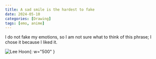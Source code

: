 ```yaml
---
title: A sad smile is the hardest to fake
date: 2024-05-10
categories: [Drawing]
tags: [emo, anime]
---
```


I do not fake my emotions, so I am not sure what to think of this phrase; I chose it because I liked it.

![Lee Hoon](https://lh3.googleusercontent.com/fife/ALs6j_HUOHkGWWcCcVXiixFc672tEMGlbR4FxyhQJkLtX0reyCo3VXRRVAOHxNivMAWJf8C4dlx1Xi4w41O_bt-kY0iDPZiCsc31o_WUAYbiFcHGReS3xmQGcUEvhynTb_Ca57DAQ5R8SITkGqWhx1Lm_rw2PWxMCQn40drBTm3229P7oCeIodCh0dB99rxFtgF1lMgreVwyfdavLZQcynjVrOL-s1HQO6oHsNT-qDXSsdI904lUlJkNEZwotf54mIF21g0kd0tfSwDKqSiNoF1q9dUBdccEivjQMpzyurLF8zbuTt-BUy11_T7tfoEKqtJH646idGktJIAytvDG-GkItxf49Vzfg7UTM7jw4ENw6Q-aR8j-Vmu0AehxYZSRrdIzfaZj3JTjRjcRpZDbYDMx14i0WVciR35wtTm8QKE6L68EOUMgG-p8yGWBeY6aK_9hRWKjH95BUxuyNGLAbxInTTdWOQxetdYn71wVb0TzxTWk4MyiQxhz5uOtMH0F0zQxvoEDqgJnh34cYuKLXQ3e1x3Ovl3sWoQtQrqwCa57js0c5Tw2h47o7ZFd2UOSRXl46HK5cS_q8Bg6vkAJ4Cuzttd0cfvm6l07BQ0AwFluDE9-xzglmvlL51dttWaIgVuY3y_5Z14Fs0q6PkO_c-L6MiCDhk3R76MA6E3Z4JIXrPGPkLfvKYl6jAYg4a3MIqNktyGN-TCuAw0rLqQxrB_X59v1rUC_fY4J__C1rWcT3t4xKByvMxqr4KM25m9_25G0GnmItTj-3_Erk7xayzY4GG1uYezR2HwScThLZA28N7gtJDItw2bpB8PUGb0IeyDlxlXTZLnPI3ODGkm0XBazhT-sSDL_xQcm99M9K73NL7bczB1g9tdowQj1NGD-bVqHhkA12BpTSdTU3f7awZUrwfwNsiXTPTwsBosuC-j1OFnyUk7A0VYN6wp58Rq4TKBh9ADWtLfoomiK2ExQlHewOAmtJZ3Lkfsr8fziZAD17hBfvbKYtuxOXOCaP-vNsHef1RyzNn_jAltFnihUjvNj5FLM4bseaRcLZnK6FltKRetI-ZlHrJvAUXcP8a9ORw6lQI0KaR5acJ6NTLqDsZ3bA9YVuTMly594zHrLC9lpOXo4qsVO93DQ-_67WPeakYRMfe8GvlxyABRO3a529I-aTWRsDY3oDXtLKEMw2D3XeraNjPoCNkrGeUrJ2VdttjS9nloQBSr8i0u-skMf-PIfYC1AsrtsIM3s9Yqk4g5ezGdabTFy3VswECKR6FIghyPCj0bR3qYSl36hx-hNHwktgAy_e0XXzPBCuey-z8IXOYRf18Rtw9OsviPj3GKgHuA8xTxEadbGkeBxpUGUHkj23pORSL0GPxXqZGqvJCnVc_wbf5CHgydNpzh6Z4IS1q-YEOTxJojUAcaXyxFm5yCe6MWdi7ykO_XlXlMkTHbOqdhzyZGSMau0SjkGGMhzYW1PpW0wQyzKYbAdXPrZDBg8GYLo1Sdrhx91JeNt2MVc_00LZr9dmCINP_Rnldnb5IzU7UlTPX9-TIGg-2TbJyvtwX5P6fRQXJoKG8wtPpHw-7kjN7UyrMhLZskuoWO1f0Qci4ZHAiqXQJuqYRqaDNXkPw=w2382-h1916){: w="500" }
